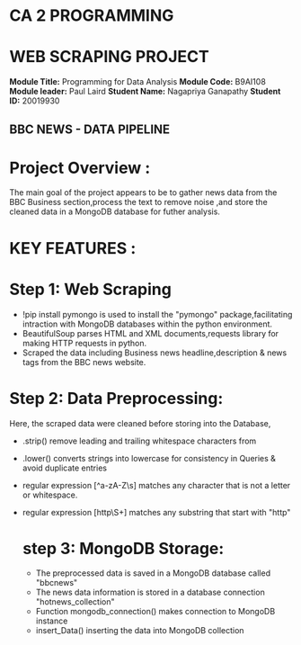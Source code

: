 # CA 2 PROGRAMMING
# WEB SCRAPING PROJECT
**Module Title:**  Programming for Data Analysis
**Module Code:** B9AI108
**Module leader:** Paul Laird
**Student Name:** Nagapriya Ganapathy
**Student ID:** 20019930

## BBC NEWS - DATA PIPELINE
# Project Overview :
The main goal of the project appears to be to gather news data from the BBC Business section,process the text to remove noise ,and store the cleaned data in a MongoDB database for futher analysis.

# KEY FEATURES :
# Step 1: Web Scraping
* !pip install pymongo is used to install the "pymongo" package,facilitating intraction with MongoDB databases within the python environment.
* BeautifulSoup parses HTML and XML documents,requests library for making HTTP requests in python.
* Scraped the data including Business news headline,description & news tags from the BBC news website.
  
# Step 2: Data Preprocessing:
Here, the scraped data were cleaned before storing into the Database,
* .strip() remove leading and trailing whitespace characters from
* .lower() converts strings into lowercase for consistency in Queries & avoid duplicate entries
* regular expression [^a-zA-Z\s] matches any character that is not a letter or whitespace.
* regular expression [http\S+] matches any substring that start with "http"

  # step 3: MongoDB Storage:
  * The preprocessed data is saved in a MongoDB database called "bbcnews"
  * The news data information is stored in a database connection "hotnews_collection"
  * Function mongodb_connection() makes connection to MongoDB instance
  * insert_Data() inserting the data into MongoDB collection




